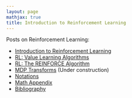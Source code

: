 ```yaml
---
layout: page
mathjax: true
title: Introduction to Reinforcement Learning
---
```


Posts on Reinforcement Learning:
- [Introduction to Reinforcement Learning](/machine_learning/2021/02/13/introduction_to_reinforcement_learning/)
- [RL: Value Learning Algorithms](/machine_learning/2021/02/14/value_learning_algorithms/)
- [RL: The REINFORCE Algorithm](/machine_learning/2021/02/14/reinforce/)
- [MDP Transforms](/machine_learning/rl/mdp_transforms/) (Under construction)
- [Notations](/machine_learning/rl/notations_and_glossary/)
- [Math Appendix](/machine_learning/rl/math_appendix/)
- [Bibliography](/machine_learning/rl/bibliography/)

